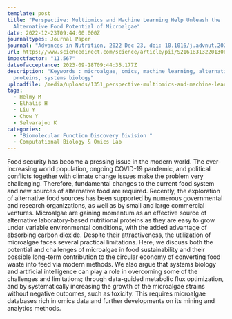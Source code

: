 ```yaml
---
template: post
title: "Perspective: Multiomics and Machine Learning Help Unleash the
  Alternative Food Potential of Microalgae"
date: 2022-12-23T09:44:00.000Z
journaltypes: Journal Paper
journal: "Advances in Nutrition, 2022 Dec 23, doi: 10.1016/j.advnut.2022.11.002"
url: https://www.sciencedirect.com/science/article/pii/S2161831322013060
impactfactor: "11.567"
dateofacceptance: 2023-09-18T09:44:35.177Z
description: "Keywords : microalgae, omics, machine learning, alternative
  proteins, systems biology"
uploadfile: /media/uploads/1351_perspective-multiomics-and-machine-learning.pdf
tags:
  - Helmy M
  - Elhalis H
  - Liu Y
  - Chow Y
  - Selvarajoo K
categories:
  - "Biomolecular Function Discovery Division "
  - Computational Biology & Omics Lab
---
```

<!--StartFragment-->

Food security has become a pressing issue in the modern world. The ever-increasing world population, ongoing COVID-19 pandemic, and political conflicts together with climate change issues make the problem very challenging. Therefore, fundamental changes to the current food system and new sources of alternative food are required. Recently, the exploration of alternative food sources has been supported by numerous governmental and research organizations, as well as by small and large commercial ventures. Microalgae are gaining momentum as an effective source of alternative laboratory-based nutritional proteins as they are easy to grow under variable environmental conditions, with the added advantage of absorbing carbon dioxide. Despite their attractiveness, the utilization of microalgae faces several practical limitations. Here, we discuss both the potential and challenges of microalgae in food sustainability and their possible long-term contribution to the circular economy of converting food waste into feed via modern methods. We also argue that systems biology and artificial intelligence can play a role in overcoming some of the challenges and limitations; through data-guided metabolic flux optimization, and by systematically increasing the growth of the microalgae strains without negative outcomes, such as toxicity. This requires microalgae databases rich in omics data and further developments on its mining and analytics methods.

<!--EndFragment-->